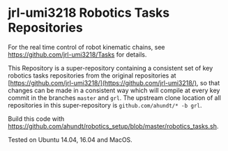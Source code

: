 # jrl-umi3218 Robotics Tasks Repositories 

For the real time control of robot kinematic chains, see https://github.com/jrl-umi3218/Tasks for details.

This Repository is a super-repository containing a consistent set of key robotics tasks repositories from the original repositories at [https://github.com/jrl-umi3218/](https://github.com/jrl-umi3218/), so that changes can be made in a consistent way which will compile at every key commit in the branches `master` and `grl`.
The upstream clone location of all repositories in this super-repository is `github.com/ahundt/* -b grl`.

Build this code with https://github.com/ahundt/robotics_setup/blob/master/robotics_tasks.sh.

Tested on Ubuntu 14.04, 16.04 and MacOS.

